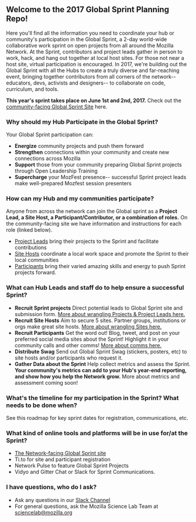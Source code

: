 ## Welcome to the 2017 Global Sprint Planning Repo!

Here you'll find all the information you need to coordinate your hub or community's participation in the Global Sprint, a 2-day world-wide collaborative work sprint on open projects from all around the Mozilla Network. At the Sprint, contributors and project leads gather in person to work, hack, and hang out together at local host sites. For those not near a host site, virtual participation is encouraged. In 2017, we're building out the Global Sprint with all the Hubs to create a truly diverse and far-reaching event, bringing together contributors from all corners of the network-- educators, devs, activists and designers-- to collaborate on code, curriculum, and tools.
 
 **This year's sprint takes place on June 1st and 2nd, 2017.** Check out the [community-facing Global Sprint Site](https://mozilla.github.io/global-sprint/) here.

### Why should my Hub Participate in the Global Sprint?
Your Global Sprint participation can:

* **Energize** community projects and push them forward
* **Strengthen** connections within your community and create new connections across Mozilla
* **Support** those from your community preparing Global Sprint projects through Open Leadership Training 
* **Supercharge** your MozFest presence-- successful Sprint project leads make well-prepared Mozfest session presenters

### How can my Hub and my communities participate?
Anyone from across the network can join the Global sprint as a **Project Lead, a Site Host, a Participant/Contributor, or a combination of roles.** On the community-facing site we have information and instructions for each role (linked below). 

* [Project Leads](https://mozilla.github.io/global-sprint/projects/) bring their projects to the Sprint and facilitate contributions 
* [Site Hosts](https://mozilla.github.io/global-sprint/site-hosts/) coordinate a local work space and promote the Sprint to their local communities
* [Participants](https://mozilla.github.io/global-sprint/participants/) bring their varied amazing skills and energy to push Sprint projects forward.

### What can Hub Leads and staff do to help ensure a successful Sprint?

* **Recruit Sprint projects**  Direct potential leads to Global Sprint site and submission form. [More about wrangling Projects & Project Leads here.](https://github.com/MozillaFoundation/2017-global-sprint-planning/blob/master/project-selection.md)
* **Recruit Site Hosts** Aim to secure 5 sites. Partner groups, institutions or orgs make great site hosts. [More about wrangling Sites here.](https://github.com/MozillaFoundation/2017-global-sprint-planning/blob/master/sites.md) 
* **Recruit Participants** Get the word out! Blog, tweet, and post on your preferred social media sites about the Sprint! Highlight it in your community calls and other comms! [More about comms here.](https://github.com/MozillaFoundation/2017-global-sprint-planning/blob/master/communications.md)
* **Distribute Swag** Send out Global Sprint Swag (stickers, posters, etc) to site hosts and/or participants who request it.
* **Gather Data about the Sprint** Help collect metrics and assess the Sprint. **Your community's metrics can add to your Hub's year-end reporting, and show how you help the Network grow.** More about metrics and assessment coming soon!

### What's the timeline for my participation in the Sprint? What needs to be done when?
See this roadmap for key sprint dates for registration, communications, etc. 

### What kind of online tools and platforms will be in use for/at the Sprint?
* [The Network-facing Global Sprint site](https://mozilla.github.io/global-sprint/)
* Ti.to for site and participant registration
* Network Pulse to feature Global Sprint Projects 
* Vidyo and Gitter Chat or Slack for Sprint Communications.

### I have questions, who do I ask?
* Ask any questions in our [Slack Channel](https://mozilla.slack.com/archives/C4V12UTGV)
* For general questions, ask the Mozilla Science Lab Team at sciencelab@mozilla.org
